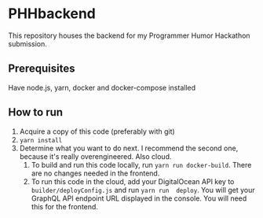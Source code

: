 # PHHbackend

This repository houses the backend for my Programmer Humor Hackathon submission.


## Prerequisites

Have node.js, yarn, docker and docker-compose installed

## How to run

1. Acquire a copy of this code (preferably with git)
2. `yarn install`
3.  Determine what you want to do next. I recommend the second one, because it's really overengineered. Also cloud.
    1. To build and run this code locally, run `yarn run docker-build`. There are no changes needed in the frontend.
    2. To run this code in the cloud, add your DigitalOcean API key to `builder/deployConfig.js` and run `yarn run 
    deploy`. You will get your GraphQL API endpoint URL displayed in the console. You will need this for the frontend.
